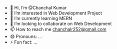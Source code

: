 - 👋 Hi, I’m @Chanchal Kumar
- 👀 I’m interested in Web Development Project
- 🌱 I’m currently learning  MERN
- 💞️ I’m looking to collaborate on Web Development 
- 📫 How to reach me chanchalr252@gmail.com
- 😄 Pronouns: ...
- ⚡ Fun fact: ...

<!---
Chamchal361/Chamchal361 is a ✨ special ✨ repository because its `README.md` (this file) appears on your GitHub profile.
You can click the Preview link to take a look at your changes.
--->
